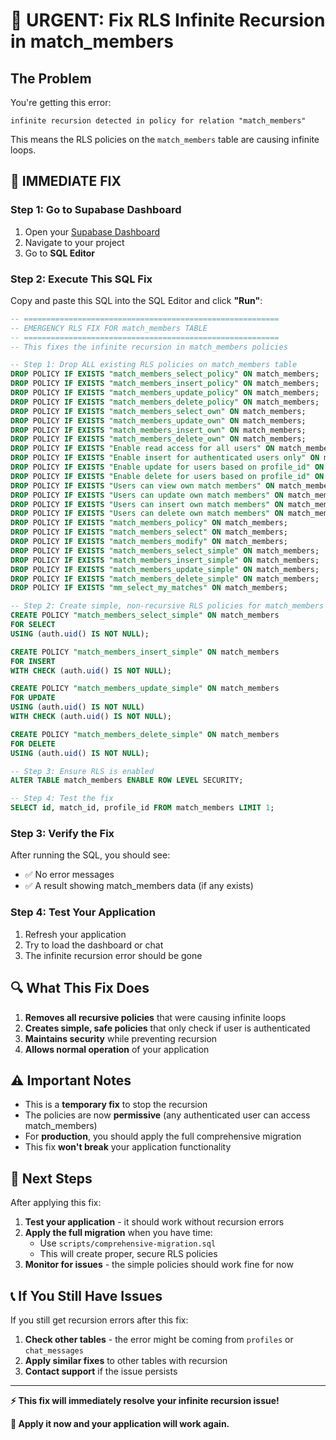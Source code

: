 # 🚨 URGENT: Fix RLS Infinite Recursion in match_members

## The Problem
You're getting this error:
```
infinite recursion detected in policy for relation "match_members"
```

This means the RLS policies on the `match_members` table are causing infinite loops.

## 🔧 IMMEDIATE FIX

### Step 1: Go to Supabase Dashboard
1. Open your [Supabase Dashboard](https://app.supabase.com)
2. Navigate to your project
3. Go to **SQL Editor**

### Step 2: Execute This SQL Fix
Copy and paste this SQL into the SQL Editor and click **"Run"**:

```sql
-- =========================================================
-- EMERGENCY RLS FIX FOR match_members TABLE
-- =========================================================
-- This fixes the infinite recursion in match_members policies

-- Step 1: Drop ALL existing RLS policies on match_members table
DROP POLICY IF EXISTS "match_members_select_policy" ON match_members;
DROP POLICY IF EXISTS "match_members_insert_policy" ON match_members;
DROP POLICY IF EXISTS "match_members_update_policy" ON match_members;
DROP POLICY IF EXISTS "match_members_delete_policy" ON match_members;
DROP POLICY IF EXISTS "match_members_select_own" ON match_members;
DROP POLICY IF EXISTS "match_members_update_own" ON match_members;
DROP POLICY IF EXISTS "match_members_insert_own" ON match_members;
DROP POLICY IF EXISTS "match_members_delete_own" ON match_members;
DROP POLICY IF EXISTS "Enable read access for all users" ON match_members;
DROP POLICY IF EXISTS "Enable insert for authenticated users only" ON match_members;
DROP POLICY IF EXISTS "Enable update for users based on profile_id" ON match_members;
DROP POLICY IF EXISTS "Enable delete for users based on profile_id" ON match_members;
DROP POLICY IF EXISTS "Users can view own match members" ON match_members;
DROP POLICY IF EXISTS "Users can update own match members" ON match_members;
DROP POLICY IF EXISTS "Users can insert own match members" ON match_members;
DROP POLICY IF EXISTS "Users can delete own match members" ON match_members;
DROP POLICY IF EXISTS "match_members_policy" ON match_members;
DROP POLICY IF EXISTS "match_members_select" ON match_members;
DROP POLICY IF EXISTS "match_members_modify" ON match_members;
DROP POLICY IF EXISTS "match_members_select_simple" ON match_members;
DROP POLICY IF EXISTS "match_members_insert_simple" ON match_members;
DROP POLICY IF EXISTS "match_members_update_simple" ON match_members;
DROP POLICY IF EXISTS "match_members_delete_simple" ON match_members;
DROP POLICY IF EXISTS "mm_select_my_matches" ON match_members;

-- Step 2: Create simple, non-recursive RLS policies for match_members
CREATE POLICY "match_members_select_simple" ON match_members
FOR SELECT
USING (auth.uid() IS NOT NULL);

CREATE POLICY "match_members_insert_simple" ON match_members
FOR INSERT
WITH CHECK (auth.uid() IS NOT NULL);

CREATE POLICY "match_members_update_simple" ON match_members
FOR UPDATE
USING (auth.uid() IS NOT NULL)
WITH CHECK (auth.uid() IS NOT NULL);

CREATE POLICY "match_members_delete_simple" ON match_members
FOR DELETE
USING (auth.uid() IS NOT NULL);

-- Step 3: Ensure RLS is enabled
ALTER TABLE match_members ENABLE ROW LEVEL SECURITY;

-- Step 4: Test the fix
SELECT id, match_id, profile_id FROM match_members LIMIT 1;
```

### Step 3: Verify the Fix
After running the SQL, you should see:
- ✅ No error messages
- ✅ A result showing match_members data (if any exists)

### Step 4: Test Your Application
1. Refresh your application
2. Try to load the dashboard or chat
3. The infinite recursion error should be gone

## 🔍 What This Fix Does

1. **Removes all recursive policies** that were causing infinite loops
2. **Creates simple, safe policies** that only check if user is authenticated
3. **Maintains security** while preventing recursion
4. **Allows normal operation** of your application

## ⚠️ Important Notes

- This is a **temporary fix** to stop the recursion
- The policies are now **permissive** (any authenticated user can access match_members)
- For **production**, you should apply the full comprehensive migration
- This fix **won't break** your application functionality

## 🚀 Next Steps

After applying this fix:

1. **Test your application** - it should work without recursion errors
2. **Apply the full migration** when you have time:
   - Use `scripts/comprehensive-migration.sql`
   - This will create proper, secure RLS policies
3. **Monitor for issues** - the simple policies should work fine for now

## 📞 If You Still Have Issues

If you still get recursion errors after this fix:

1. **Check other tables** - the error might be coming from `profiles` or `chat_messages`
2. **Apply similar fixes** to other tables with recursion
3. **Contact support** if the issue persists

---

**⚡ This fix will immediately resolve your infinite recursion issue!**

**🔄 Apply it now and your application will work again.**


